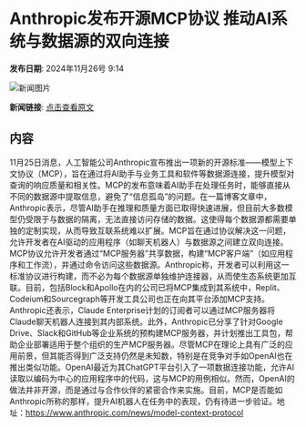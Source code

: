 # Anthropic发布开源MCP协议 推动AI系统与数据源的双向连接

**发布日期**: 2024年11月26号 9:14

![新闻图片](https://pic.chinaz.com/thumb/2024/1126/24112609133986848193.jpg)

**新闻链接**: [点击查看原文](https://www.aibase.com/zh/news/13466)

## 内容

11月25日消息，人工智能公司Anthropic宣布推出一项新的开源标准——模型上下文协议（MCP），旨在通过将AI助手与业务工具和软件等数据源连接，提升模型对查询的响应质量和相关性。MCP的发布意味着AI助手在处理任务时，能够直接从不同的数据源中提取信息，避免了“信息孤岛”的问题。在一篇博客文章中，Anthropic表示，尽管AI助手在推理和质量方面已取得快速进展，但目前大多数模型仍受限于与数据的隔离，无法直接访问存储的数据。这使得每个数据源都需要单独的定制实现，从而导致互联系统难以扩展。MCP旨在通过协议解决这一问题，允许开发者在AI驱动的应用程序（如聊天机器人）与数据源之间建立双向连接。MCP协议允许开发者通过“MCP服务器”共享数据，构建“MCP客户端”（如应用程序和工作流），并通过命令访问这些数据源。Anthropic称，开发者可以利用这一标准协议进行构建，而不必为每个数据源单独维护连接器，从而使生态系统更加互联。目前，包括Block和Apollo在内的公司已将MCP集成到其系统中，Replit、Codeium和Sourcegraph等开发工具公司也正在向其平台添加MCP支持。Anthropic还表示，Claude Enterprise计划的订阅者可以通过MCP服务器将Claude聊天机器人连接到其内部系统。此外，Anthropic已分享了针对Google Drive、Slack和GitHub等企业系统的预构建MCP服务器，并计划推出工具包，帮助企业部署适用于整个组织的生产MCP服务器。尽管MCP在理论上具有广泛的应用前景，但其能否得到广泛支持仍然是未知数，特别是在竞争对手如OpenAI也在推出类似功能。OpenAI最近为其ChatGPT平台引入了一项数据连接功能，允许AI读取以编码为中心的应用程序中的代码，这与MCP的用例相似。然而，OpenAI的做法并非开源，而是通过与合作伙伴的紧密合作来实施。目前，MCP是否能如Anthropic所称的那样，提升AI机器人在任务中的表现，仍有待进一步验证。地址：https://www.anthropic.com/news/model-context-protocol
